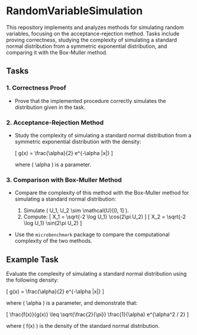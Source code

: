 # RandomVariableSimulation

This repository implements and analyzes methods for simulating random variables, focusing on the acceptance-rejection method. Tasks include proving correctness, studying the complexity of simulating a standard normal distribution from a symmetric exponential distribution, and comparing it with the Box-Muller method.

## Tasks

### 1. Correctness Proof

- Prove that the implemented procedure correctly simulates the distribution given in the task.

### 2. Acceptance-Rejection Method

- Study the complexity of simulating a standard normal distribution from a symmetric exponential distribution with the density:

  \[
  g(x) = \frac{\alpha}{2} e^{-\alpha |x|}
  \]

  where \( \alpha \) is a parameter.

### 3. Comparison with Box-Muller Method

- Compare the complexity of this method with the Box-Muller method for simulating a standard normal distribution:
  1. Simulate \( U_1, U_2 \sim \mathcal{U}[0, 1] \).
  2. Compute:
     \[
     X_1 = \sqrt{-2 \log U_1} \cos(2\pi U_2)
     \]
     \[     X_2 = \sqrt{-2 \log U_1} \sin(2\pi U_2)     \]

- Use the `microbenchmark` package to compare the computational complexity of the two methods.

## Example Task

Evaluate the complexity of simulating a standard normal distribution using the following density:

\[
g(x) = \frac{\alpha}{2} e^{-\alpha |x|}
\]

where \( \alpha \) is a parameter, and demonstrate that:

\[
\frac{f(x)}{g(x)} \leq \sqrt{\frac{2}{\pi}} \frac{1}{\alpha} e^{\alpha^2 / 2}
\]

where \( f(x) \) is the density of the standard normal distribution.
